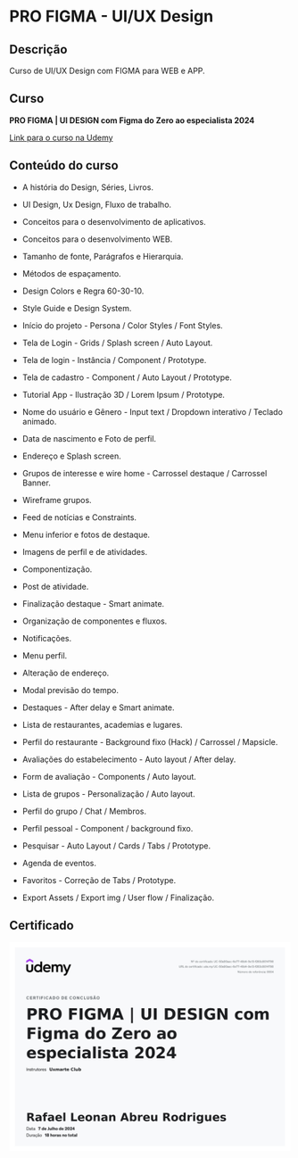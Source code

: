 # PRO FIGMA - UI/UX Design

## Descrição

Curso de UI/UX Design com FIGMA para WEB e APP.

## Curso

**PRO FIGMA | UI DESIGN com Figma do Zero ao especialista 2024**

[Link para o curso na Udemy](https://www.udemy.com/course/profigma/)

## Conteúdo do curso

- A história do Design, Séries, Livros.

- UI Design, Ux Design, Fluxo de trabalho.

- Conceitos para o desenvolvimento de aplicativos.

- Conceitos para o desenvolvimento WEB.

- Tamanho de fonte, Parágrafos e Hierarquia.

- Métodos de espaçamento.

- Design Colors e Regra 60-30-10.

- Style Guide e Design System.

- Início do projeto - Persona / Color Styles / Font Styles.

- Tela de Login - Grids / Splash screen / Auto Layout.

- Tela de login - Instância / Component / Prototype.

- Tela de cadastro - Component / Auto Layout / Prototype.

- Tutorial App - Ilustração 3D / Lorem Ipsum / Prototype.

- Nome do usuário e Gênero - Input text / Dropdown interativo / Teclado animado.

- Data de nascimento e Foto de perfil.

- Endereço e Splash screen.

- Grupos de interesse e wire home - Carrossel destaque / Carrossel Banner.

- Wireframe grupos.

- Feed de notícias e Constraints.

- Menu inferior e fotos de destaque.

- Imagens de perfil e de atividades.

- Componentização.

- Post de atividade.

- Finalização destaque - Smart animate.

- Organização de componentes e fluxos.

- Notificações.

- Menu perfil.

- Alteração de endereço.

- Modal previsão do tempo.

- Destaques - After delay e Smart animate.

- Lista de restaurantes, academias e lugares.

- Perfil do restaurante - Background fixo (Hack) / Carrossel / Mapsicle.

- Avaliações do estabelecimento - Auto layout / After delay.

- Form de avaliação - Components / Auto layout.

- Lista de grupos - Personalização / Auto layout.

- Perfil do grupo / Chat / Membros.

- Perfil pessoal - Component / background fixo.

- Pesquisar - Auto Layout / Cards / Tabs / Prototype.

- Agenda de eventos.

- Favoritos - Correção de Tabs / Prototype.

- Export Assets / Export img / User flow / Finalização.

## Certificado

<img src="certificado/UC-50a90aec-6e77-48d4-9e13-f263c8014798.jpg" alt="Certificado"/>